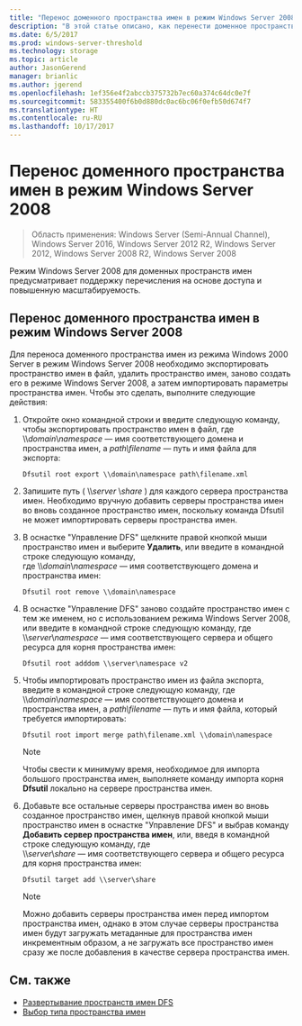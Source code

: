 ```yaml
---
title: "Перенос доменного пространства имен в режим Windows Server 2008"
description: "В этой статье описано, как перенести доменное пространство имен в режим Windows Server 2008."
ms.date: 6/5/2017
ms.prod: windows-server-threshold
ms.technology: storage
ms.topic: article
author: JasonGerend
manager: brianlic
ms.author: jgerend
ms.openlocfilehash: 1ef356e4f2abccb375732b7ec60a374c64dc0e7f
ms.sourcegitcommit: 583355400f6b0d880dc0ac6bc06f0efb50d674f7
ms.translationtype: HT
ms.contentlocale: ru-RU
ms.lasthandoff: 10/17/2017
---
```

# <a name="migrate-a-domain-based-namespace-to-windows-server-2008-mode"></a>Перенос доменного пространства имен в режим Windows Server 2008

> Область применения: Windows Server (Semi-Annual Channel), Windows Server 2016, Windows Server 2012 R2, Windows Server 2012, Windows Server 2008 R2, Windows Server 2008

Режим Windows Server 2008 для доменных пространств имен предусматривает поддержку перечисления на основе доступа и повышенную масштабируемость.

## <a name="to-migrate-a-domain-based-namespace-to-windows-server-2008-mode"></a>Перенос доменного пространства имен в режим Windows Server 2008

Для переноса доменного пространства имен из режима Windows 2000 Server в режим Windows Server 2008 необходимо экспортировать пространство имен в файл, удалить пространство имен, заново создать его в режиме Windows Server 2008, а затем импортировать параметры пространства имен. Чтобы это сделать, выполните следующие действия:

1.  Откройте окно командной строки и введите следующую команду, чтобы экспортировать пространство имен в файл, где \\\\*domain*\\*namespace* — имя соответствующего домена и пространства имен, а *path\\filename* — путь и имя файла для экспорта:
     ```
     Dfsutil root export \\domain\namespace path\filename.xml 
     ```
2.  Запишите путь ( \\\\*server* \\*share* ) для каждого сервера пространства имен. Необходимо вручную добавить серверы пространства имен во вновь созданное пространство имен, поскольку команда Dfsutil не может импортировать серверы пространства имен.
3.  В оснастке "Управление DFS" щелкните правой кнопкой мыши пространство имен и выберите **Удалить**, или введите в командной строке следующую команду, <br /> где \\\\*domain*\\*namespace* — имя соответствующего домена и пространства имен:
     ```
     Dfsutil root remove \\domain\namespace
     ```
4.  В оснастке "Управление DFS" заново создайте пространство имен с тем же именем, но с использованием режима Windows Server 2008, или введите в командной строке следующую команду, где <br /> \\\\*server*\\*namespace* — имя соответствующего сервера и общего ресурса для корня пространства имен:
     ```
     Dfsutil root adddom \\server\namespace v2
     ```
5.  Чтобы импортировать пространство имен из файла экспорта, введите в командной строке следующую команду, где <br /> \\\\*domain*\\*namespace* — имя соответствующего домена и пространства имен, а *path\\filename* — путь и имя файла, который требуется импортировать:
     ```
     Dfsutil root import merge path\filename.xml \\domain\namespace
     ```

    > [!NOTE]
    > Чтобы свести к минимуму время, необходимое для импорта большого пространства имен, выполняете команду импорта корня **Dfsutil** локально на сервере пространства имен.
6.  Добавьте все остальные серверы пространства имен во вновь созданное пространство имен, щелкнув правой кнопкой мыши пространство имен в оснастке "Управление DFS" и выбрав команду **Добавить сервер пространства имен**, или, введя в командной строке следующую команду, где <br /> \\\\*server*\\*share* — имя соответствующего сервера и общего ресурса для корня пространства имен:
     ```
     Dfsutil target add \\server\share 
     ```

    > [!NOTE]
    > Можно добавить серверы пространства имен перед импортом пространства имен, однако в этом случае серверы пространства имен будут загружать метаданные для пространства имен инкрементным образом, а не загружать все пространство имен сразу же после добавления в качестве сервера пространства имен.

## <a name="see-also"></a>См. также
-   [Развертывание пространств имен DFS](deploying-dfs-namespaces.md)
-   [Выбор типа пространства имен](choose-a-namespace-type.md)